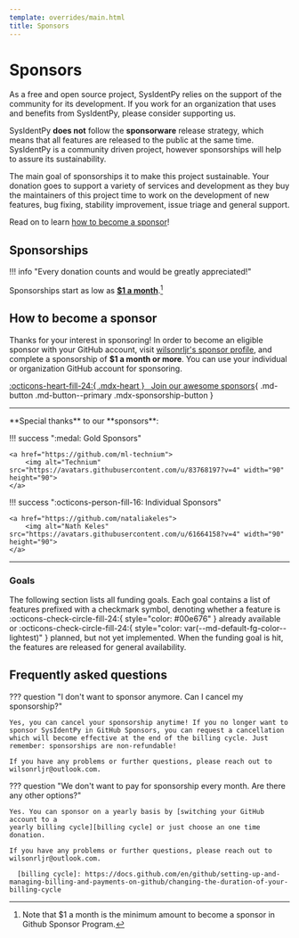 ```yaml
---
template: overrides/main.html
title: Sponsors
---
```


# Sponsors

As a free and open source project, SysIdentPy relies on the support of the community for its development. If you work for an organization that uses and benefits from SysIdentPy, please consider supporting us.


SysIdentPy __does not__ follow the __sponsorware__ release strategy, which means
that all features are released to the public at the same time. SysIdentPy is a community driven project, however sponsorships will help to assure its sustainability.


The main goal of sponsorships it to make this project sustainable. Your donation goes to support a variety of services and development as they buy the maintainers of this project time to work on the development of new features, bug fixing, stability improvement, issue triage and general support. 


Read on to learn [how to become a sponsor]!

  [how to become a sponsor]: #how-to-become-a-sponsor

## Sponsorships

!!! info "Every donation counts and would be greatly appreciated!"

Sponsorships start as low as [__$1 a month__][how to become a sponsor].[^2]

  [^2]:
    Note that $1 a month is the minimum amount to become a sponsor in Github Sponsor Program.


## How to become a sponsor

Thanks for your interest in sponsoring! In order to become an eligible sponsor
with your GitHub account, visit [wilsonrljr's sponsor profile], and complete
a sponsorship of __$1 a month or more__. You can use your individual or
organization GitHub account for sponsoring.

[:octicons-heart-fill-24:{ .mdx-heart } &nbsp; Join our <span class="mdx-sponsorship-count" data-mdx-component="sponsorship-count"></span> awesome sponsors][wilsonrljr's sponsor profile]{ .md-button .md-button--primary .mdx-sponsorship-button }

<hr />
**Special thanks** to our **sponsors**:

!!! success ":medal: Gold Sponsors"

    <a href="https://github.com/ml-technium">
        <img alt="Technium" src="https://avatars.githubusercontent.com/u/83768197?v=4" width="90" height="90">
    </a>

!!! success ":octicons-person-fill-16: Individual Sponsors"

    <a href="https://github.com/nataliakeles">
        <img alt="Nath Keles" src="https://avatars.githubusercontent.com/u/61664158?v=4" width="90" height="90">
    </a>

<hr />

  [wilsonrljr's sponsor profile]: https://github.com/sponsors/wilsonrljr


### Goals

The following section lists all funding goals. Each goal contains a list of
features prefixed with a checkmark symbol, denoting whether a feature is
:octicons-check-circle-fill-24:{ style="color: #00e676" } already available or 
:octicons-check-circle-fill-24:{ style="color: var(--md-default-fg-color--lightest)" } planned, but not yet implemented. When the funding goal is hit, the features
are released for general availability.


## Frequently asked questions

??? question "I don't want to sponsor anymore. Can I cancel my sponsorship?"

    Yes, you can cancel your sponsorship anytime! If you no longer want to sponsor SysIdentPy in GitHub Sponsors, you can request a cancellation which will become effective at the end of the billing cycle. Just remember: sponsorships are non-refundable!
    
    If you have any problems or further questions, please reach out to
    wilsonrljr@outlook.com.

??? question "We don't want to pay for sponsorship every month. Are there any other options?"

    Yes. You can sponsor on a yearly basis by [switching your GitHub account to a
    yearly billing cycle][billing cycle] or just choose an one time donation.

    If you have any problems or further questions, please reach out to
    wilsonrljr@outlook.com.

      [billing cycle]: https://docs.github.com/en/github/setting-up-and-managing-billing-and-payments-on-github/changing-the-duration-of-your-billing-cycle



